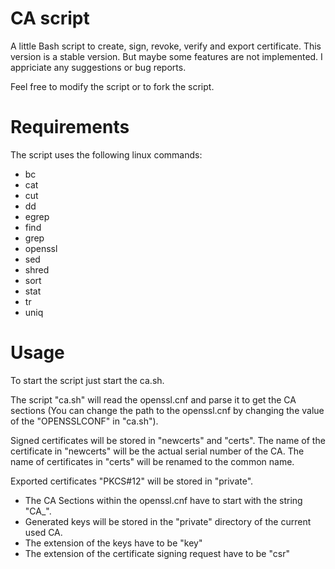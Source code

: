CA script
=========

A little Bash script to create, sign, revoke, verify and export certificate.
This version is a stable version. But maybe some features are not implemented.
I appriciate any suggestions or bug reports.

Feel free to modify the script or to fork the script.

Requirements
============
The script uses the following linux commands:
- bc
- cat
- cut
- dd
- egrep
- find
- grep
- openssl
- sed
- shred
- sort
- stat
- tr
- uniq

Usage
=====
To start the script just start the ca.sh.

The script "ca.sh" will read the openssl.cnf and parse it to get the CA sections (You can change the path to the openssl.cnf by changing the value of the "OPENSSLCONF" in "ca.sh"). 

Signed certificates will be stored in "newcerts" and "certs". The name of the certificate in "newcerts" will be the actual serial number of the CA. The name of certificates in "certs" will be renamed to the common name.

Exported certificates "PKCS#12" will be stored in "private".

- The CA Sections within the openssl.cnf have to start with the string "CA_".
- Generated keys will be stored in the "private" directory of the current used CA.
- The extension of the keys have to be "key"
- The extension of the certificate signing request have to be "csr"
